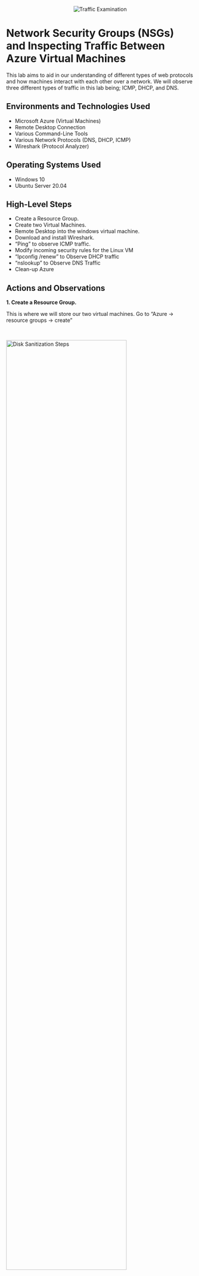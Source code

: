 <p align="center">
<img src="https://i.imgur.com/Ua7udoS.png" alt="Traffic Examination"/>
</p>

<h1>Network Security Groups (NSGs) and Inspecting Traffic Between Azure Virtual Machines</h1>
This lab aims to aid in our understanding of different types of web protocols and how machines interact with each other over a network. We will observe three different types of traffic in this lab being; ICMP, DHCP, and DNS. <br />

<h2>Environments and Technologies Used</h2>

- Microsoft Azure (Virtual Machines)
- Remote Desktop Connection
- Various Command-Line Tools
- Various Network Protocols (DNS, DHCP, ICMP)
- Wireshark (Protocol Analyzer)

<h2>Operating Systems Used </h2>

- Windows 10
- Ubuntu Server 20.04

<h2>High-Level Steps</h2>

- Create a Resource Group. 
- Create two Virtual Machines. 
- Remote Desktop into the windows virtual machine. 
- Download and install Wireshark. 
- “Ping” to observe ICMP traffic.
- Modify incoming security rules for the Linux VM
- “Ipconfig /renew” to Observe DHCP traffic
- “nslookup” to Observe DNS Traffic
- Clean-up Azure

<h2>Actions and Observations</h2>

  <b>1. Create a Resource Group.</b>
  
This is where we will store our two virtual machines. Go to “Azure -> resource groups -> create”
</p>
<br />

<p>
<img src="https://i.imgur.com/C7TmwAn.png" height="80%" width="80%" alt="Disk Sanitization Steps"/>
</p>
<p>
  
<br />

  <b>1. Create a Resource Group.</b>
  
This is where we will store our two virtual machines. Go to “Azure -> resource groups -> create”
</p>
<br />

<p>
<img src="https://i.imgur.com/C7TmwAn.png" height="80%" width="80%" alt="Disk Sanitization Steps"/>
</p>
<p>
  
<br />
  
  <b>1. Create a Resource Group.</b>
  
This is where we will store our two virtual machines. Go to “Azure -> resource groups -> create”
</p>
<br />

<p>
<img src="https://i.imgur.com/C7TmwAn.png" height="80%" width="80%" alt="Disk Sanitization Steps"/>
</p>
<p>
  
<br />
  
  <b>1. Create a Resource Group.</b>
  
This is where we will store our two virtual machines. Go to “Azure -> resource groups -> create”
</p>
<br />

<p>
<img src="https://i.imgur.com/C7TmwAn.png" height="80%" width="80%" alt="Disk Sanitization Steps"/>
</p>
<p>
  
<br />
  
  <b>1. Create a Resource Group.</b>
  
This is where we will store our two virtual machines. Go to “Azure -> resource groups -> create”
</p>
<br />

<p>
<img src="https://i.imgur.com/C7TmwAn.png" height="80%" width="80%" alt="Disk Sanitization Steps"/>
</p>
<p>
  
<br />
  
  <b>1. Create a Resource Group.</b>
  
This is where we will store our two virtual machines. Go to “Azure -> resource groups -> create”
</p>
<br />

<p>
<img src="https://i.imgur.com/C7TmwAn.png" height="80%" width="80%" alt="Disk Sanitization Steps"/>
</p>
<p>
  
<br />
  
  <b>1. Create a Resource Group.</b>
  
This is where we will store our two virtual machines. Go to “Azure -> resource groups -> create”
</p>
<br />

<p>
<img src="https://i.imgur.com/C7TmwAn.png" height="80%" width="80%" alt="Disk Sanitization Steps"/>
</p>
<p>
  
<br />
  
  <b>1. Create a Resource Group.</b>
  
This is where we will store our two virtual machines. Go to “Azure -> resource groups -> create”
</p>
<br />

<p>
<img src="https://i.imgur.com/C7TmwAn.png" height="80%" width="80%" alt="Disk Sanitization Steps"/>
</p>
<p>
  
<br />
